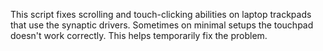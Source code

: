 This script fixes scrolling and touch-clicking abilities on laptop trackpads that use the synaptic drivers. Sometimes on minimal setups the touchpad doesn't work correctly. This helps temporarily fix the problem.
